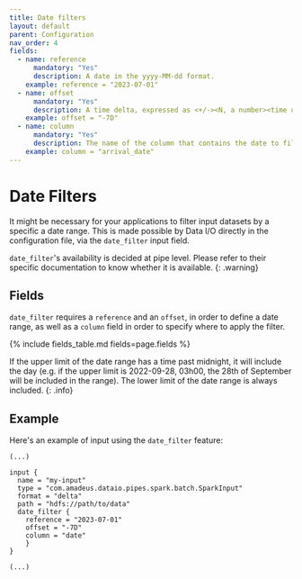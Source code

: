 ```yaml
---
title: Date filters
layout: default
parent: Configuration
nav_order: 4
fields:
  - name: reference
      mandatory: "Yes"
      description: A date in the yyyy-MM-dd format.
    example: reference = "2023-07-01"
  - name: offset
      mandatory: "Yes"
      description: A time delta, expressed as <+/-><N, a number><time unit, e.g. D(ays), H(ours)...>
    example: offset = "-7D"
  - name: column
      mandatory: "Yes"
      description: The name of the column that contains the date to filter.
    example: column = "arrival_date"
---
```

# Date Filters

It might be necessary for your applications to filter input datasets by a specific a date range. This is made possible
by Data I/O directly in the configuration file, via the `date_filter` input field.

`date_filter`'s availability is decided at pipe level. Please refer to their specific documentation to know whether it
is available.
{: .warning}

## Fields

`date_filter` requires a `reference` and an `offset`, in order to define a date range, as well as a `column` field in
order to specify where to apply the filter.

{% include fields_table.md fields=page.fields %}

If the upper limit of the date range has a time past midnight, it will include the day (e.g. if the upper limit is 2022-09-28, 03h00, the 28th of September will be included in the range). The lower limit of the date range is always included. 
{: .info}

## Example

Here's an example of input using the `date_filter` feature:

```hocon
(...)

input {
  name = "my-input"
  type = "com.amadeus.dataio.pipes.spark.batch.SparkInput"
  format = "delta"
  path = "hdfs://path/to/data"
  date_filter {
    reference = "2023-07-01"
    offset = "-7D"
    column = "date"
    }
}

(...)
```

